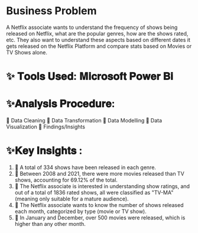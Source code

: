 # Business Problem


A Netflix associate wants to understand the frequency of shows being released on Netflix, what are the popular genres, how are the shows rated, etc. They also want to understand these aspects based on different dates it gets released on the Netflix Platform and compare stats based on Movies or TV Shows alone.

# ✨ 𝐓𝐨𝐨𝐥𝐬 𝐔𝐬𝐞𝐝: 𝐌𝐢𝐜𝐫𝐨𝐬𝐨𝐟𝐭 𝐏𝐨𝐰𝐞𝐫 𝐁𝐢
# ✨𝐀𝐧𝐚𝐥𝐲𝐬𝐢𝐬 𝐏𝐫𝐨𝐜𝐞𝐝𝐮𝐫𝐞:
🍁 Data Cleaning
🍁 Data Transformation
🍁 Data Modelling
🍁 Data Visualization
🍁 Findings/Insights
# ✨𝐊𝐞𝐲 𝐈𝐧𝐬𝐢𝐠𝐡𝐭𝐬 :
1. 🍁 A total of 334 shows have been released in each genre.
2. 🍁 Between 2008 and 2021, there were more movies released than TV shows, accounting for 69.12% of the total.
3. 🍁 The Netflix associate is interested in understanding show ratings, and out of a total of 1836 rated shows, all were classified as "TV-MA" (meaning only suitable for a mature audience).
4. 🍁 The Netflix associate wants to know the number of shows released each month, categorized by type (movie or TV show).
5. 🍁 In January and December, over 500 movies were released, which is higher than any other month.
